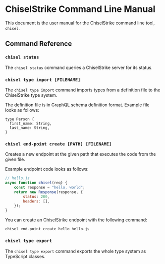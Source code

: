 # ChiselStrike Command Line Manual

This document is the user manual for the ChiselStrike command line tool, `chisel`.

## Command Reference

### `chisel status`

The `chisel status` command queries a ChiselStrike server for its status.

### `chisel type import [FILENAME]`

The `chisel type import` command imports types from a definition file to the ChiselStrike type system.

The definition file is in GraphQL schema definition format. Example file looks as follows:

```
type Person {
  first_name: String,
  last_name: String,
}
```

### `chisel end-point create [PATH] [FILENAME]`

Creates a new endpoint at the given path that executes the code from
the given file.

Example endpoint code looks as follows:

```javascript
// hello.js
async function chisel(req) {
    const response = "hello, world";
    return new Response(response, {
        status: 200,
        headers: [],
    });
}
```

You can create an ChiselStrike endpoint with the following command:

```
chisel end-point create hello hello.js
```

### `chisel type export`

The `chisel type export` command exports the whole type system as TypeScript classes.
